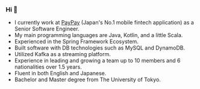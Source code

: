 ### Hi 👋
* I currently work at [PayPay](https://about.paypay.ne.jp/career/en/) (Japan's No.1 mobile fintech application) as a Senior Software Engineer.
* My main programming languages are Java, Kotlin, and a little Scala.
* Experienced in the Spring Framework Ecosystem.
* Built software with DB technologies such as MySQL and DynamoDB.
* Utilized Kafka as a streaming platform.
* Experience in leading and growing a team up to 10 members and 6 nationalities over 1.5 years.
* Fluent in both English and Japanese.
* Bachelor and Master degree from The University of Tokyo.
